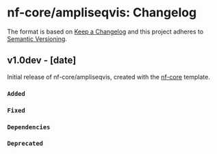 # nf-core/ampliseqvis: Changelog

The format is based on [Keep a Changelog](http://keepachangelog.com/en/1.0.0/)
and this project adheres to [Semantic Versioning](http://semver.org/spec/v2.0.0.html).

## v1.0dev - [date]

Initial release of nf-core/ampliseqvis, created with the [nf-core](http://nf-co.re/) template.

### `Added`

### `Fixed`

### `Dependencies`

### `Deprecated`
